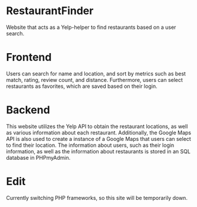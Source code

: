 # RestaurantFinder
Website that acts as a Yelp-helper to find restaurants based on a user search.

# Frontend
Users can search for name and location, and sort by metrics such as best match, rating, review count, and distance.
Furthermore, users can select restaurants as favorites, which are saved based on their login.

# Backend
This website utilizes the Yelp API to obtain the restaurant locations, as well as various information about each restaurant.
Additionally, the Google Maps API is also used to create a instance of a Google Maps that users can select to find their location.
The information about users, such as their login information, as well as the information about restaurants is stored in an SQL database in PHPmyAdmin.

# Edit
Currently switching PHP frameworks, so this site will be temporarily down.
